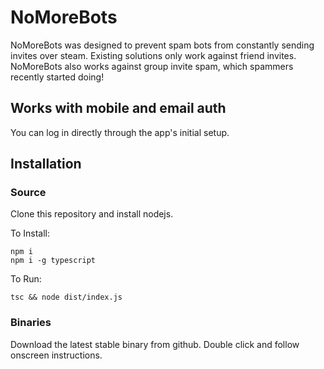 # NoMoreBots

NoMoreBots was designed to prevent spam bots from constantly sending invites over steam. Existing solutions only work against friend invites. NoMoreBots also works against group invite spam, which spammers recently started doing!

## Works with mobile and email auth

You can log in directly through the app's initial setup.

## Installation

### Source
Clone this repository and install nodejs.

To Install: 
```
npm i
npm i -g typescript
```
To Run: 
```
tsc && node dist/index.js
```

### Binaries

Download the latest stable binary from github.
Double click and follow onscreen instructions.
